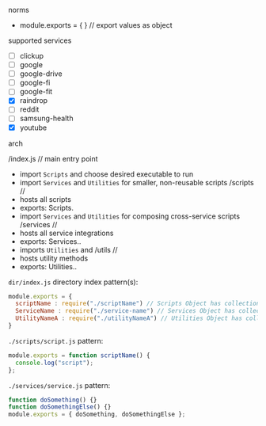 norms

- module.exports = { } // export values as object

supported services

- [ ] clickup
- [ ] google
- [ ] google-drive
- [ ] google-fi
- [ ] google-fit
- [x] raindrop
- [ ] reddit
- [ ] samsung-health
- [x] youtube

arch

/index.js // main entry point

- import `Scripts` and choose desired executable to run
- import `Services` and `Utilities` for smaller, non-reusable scripts
  /scripts //
- hosts all scripts
- exports: Scripts.<script-name>
- import `Services` and `Utilities` for composing cross-service scripts
  /services //
- hosts all service integrations
- exports: Services.<service-name>.<method>
- imports `Utilities` and
  /utils //
- hosts utility methods
- exports: Utilities.<utility-name>.<method>

`dir/index.js` directory index pattern(s):

```js
module.exports = {
  scriptName : require("./scriptName") // Scripts Object has collection of singular scripts (function)
  ServiceName : require("./service-name") // Services Object has collection of singular services (objects) with multiple methods
  UtilityNameA : require("./utilityNameA") // Utilities Object has collection of singular utilities with multiple methods
}
```

`./scripts/script.js` pattern:

```js
module.exports = function scriptName() {
  console.log("script");
};
```

`./services/service.js` pattern:

```js
function doSomething() {}
function doSomethingElse() {}
module.exports = { doSomething, doSomethingElse };
```
